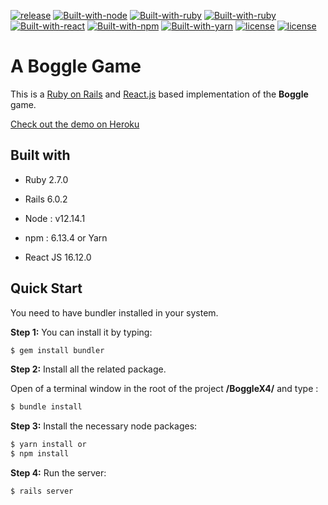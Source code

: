[![release](https://img.shields.io/badge/release-v1.0-blue)](https://github.com/zaagan/boggle-rails-react) [![Built-with-node](https://img.shields.io/badge/node-12.13.1-blue)](https://github.com/zaagan/boggle-rails-react) [![Built-with-ruby](https://img.shields.io/badge/ruby-2.6.5-brightgreen)](https://github.com/zaagan/boggle-rails-react) [![Built-with-ruby](https://img.shields.io/badge/rails-6.0.1-brightgreen)](https://github.com/zaagan/boggle-rails-react) [![Built-with-react](https://img.shields.io/badge/react-16.12.0-brightgreen)](https://github.com/zaagan/boggle-rails-react) [![Built-with-npm](https://img.shields.io/badge/npm-6.6.0-brightgreen)](https://github.com/zaagan/boggle-rails-react) [![Built-with-yarn](https://img.shields.io/badge/yarn-1.21.1-brightgreen)](https://github.com/zaagan/boggle-rails-react) [![license](https://img.shields.io/badge/license-MIT-green)](https://github.com/zaagan/boggle-rails-react) [![license](https://img.shields.io/badge/build-passing-green)](https://github.com/zaagan/boggle-rails-react) 


# A Boggle Game

This is a [Ruby on Rails](https://rubyonrails.org/) and [React.js](https://reactjs.org/) based implementation of the **Boggle** game.



[Check out the demo on Heroku](https://ruby-react-boggle.herokuapp.com/)



## Built with

- Ruby 2.7.0

- Rails 6.0.2

- Node : v12.14.1 

- npm : 6.13.4 or Yarn

- React JS 16.12.0

  

## Quick Start

You need to have bundler installed in your system.

**Step 1:** You can install it by typing:

```bash
$ gem install bundler
```



**Step 2:** Install all the related package.

Open of a terminal window in the root of the project **/BoggleX4/** and type :

```bash
$ bundle install
```



**Step 3:** Install the necessary node packages:

```bash
$ yarn install or 
$ npm install
```



**Step 4:** Run the server:

```bash
$ rails server
```

